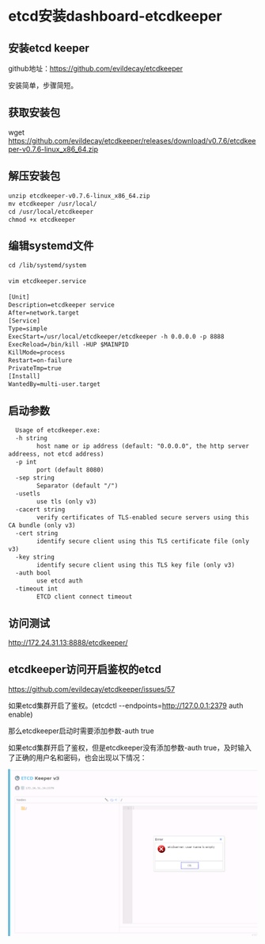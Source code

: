 # etcd安装dashboard-etcdkeeper

## 安装etcd keeper

github地址：https://github.com/evildecay/etcdkeeper

安装简单，步骤简短。

## 获取安装包

wget https://github.com/evildecay/etcdkeeper/releases/download/v0.7.6/etcdkeeper-v0.7.6-linux_x86_64.zip

## 解压安装包

    unzip etcdkeeper-v0.7.6-linux_x86_64.zip 
    mv etcdkeeper /usr/local/ 
    cd /usr/local/etcdkeeper 
    chmod +x etcdkeeper

## 编辑systemd文件

    cd /lib/systemd/system
     
    vim etcdkeeper.service
     
    [Unit]
    Description=etcdkeeper service
    After=network.target
    [Service]
    Type=simple
    ExecStart=/usr/local/etcdkeeper/etcdkeeper -h 0.0.0.0 -p 8888
    ExecReload=/bin/kill -HUP $MAINPID
    KillMode=process
    Restart=on-failure
    PrivateTmp=true
    [Install]
    WantedBy=multi-user.target

## 启动参数

      Usage of etcdkeeper.exe:
      -h string
            host name or ip address (default: "0.0.0.0", the http server addreess, not etcd address)
      -p int
            port (default 8080)
      -sep string
            Separator (default "/")
      -usetls
            use tls (only v3)
      -cacert string
            verify certificates of TLS-enabled secure servers using this CA bundle (only v3)
      -cert string
            identify secure client using this TLS certificate file (only v3)
      -key string
            identify secure client using this TLS key file (only v3)
      -auth bool
            use etcd auth
      -timeout int
            ETCD client connect timeout

## 访问测试

http://172.24.31.13:8888/etcdkeeper/





## etcdkeeper访问开启鉴权的etcd

https://github.com/evildecay/etcdkeeper/issues/57

如果etcd集群开启了鉴权。(etcdctl --endpoints=http://127.0.0.1:2379 auth enable)

那么etcdkeeper启动时需要添加参数-auth true

如果etcd集群开启了鉴权，但是etcdkeeper没有添加参数-auth true，及时输入了正确的用户名和密码，也会出现以下情况：

![image-20221213143732244](etcd安装etcdkeeper.assets/image-20221213143732244.png)

